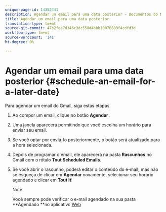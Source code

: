 ```yaml
---
unique-page-id: 14352441
description: Agendar um email para uma data posterior - Documentos do Marketing - Documentação do produto
title: Agendar um email para uma data posterior
translation-type: tm+mt
source-git-commit: 47b2fee7d146c3dc558d4bbb10070683f4cdfd3d
workflow-type: tm+mt
source-wordcount: '141'
ht-degree: 0%

---
```



# Agendar um email para uma data posterior {#schedule-an-email-for-a-later-date}

Para agendar um email do Gmail, siga estas etapas.

1. Ao compor um email, clique no botão **Agendar** .
1. Uma janela aparecerá permitindo que você escolha um horário para enviar seu email.
1. Se você optar por enviá-lo posteriormente, o botão será atualizado para a hora selecionada.
1. Depois de programar o email, ele aparecerá na pasta **Rascunhos** no Gmail com o rótulo **Tout Scheduled Emails**.
1. Se você abrir o rascunho, poderá editar o conteúdo do e-mail, mas não se esqueça de clicar em **Agendar** novamente, selecionar seu horário agendado e clicar em **Tout It**!

   >[!NOTE]
   >
   >Você sempre pode verificar o e-mail agendado na sua pasta **Agendado **no aplicativo [Web](http://toutapp.com/login)

